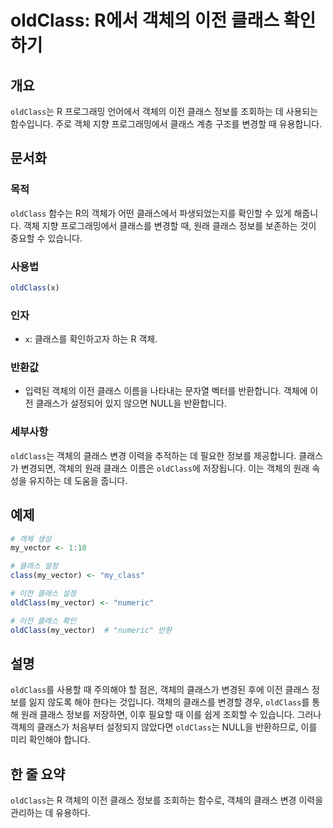 <!--
Meta Description: # oldClass: R에서 객체의 이전 클래스 확인하기 ## 개요 `oldClass`는 R 프로그래밍 언어에서 객체의 이전 클래스 정보를 조회하는 데 사용되는 함수입니다. 주로 객체 지향 프로그래밍에서 클래스 계층 구조를 변경할 때 유용합니다. ## 문서화 ### 목...
Meta Keywords: 클래스, oldclass, 객체의, 정보를, 클래스가
-->

# oldClass: R에서 객체의 이전 클래스 확인하기

## 개요
`oldClass`는 R 프로그래밍 언어에서 객체의 이전 클래스 정보를 조회하는 데 사용되는 함수입니다. 주로 객체 지향 프로그래밍에서 클래스 계층 구조를 변경할 때 유용합니다.

## 문서화
### 목적
`oldClass` 함수는 R의 객체가 어떤 클래스에서 파생되었는지를 확인할 수 있게 해줍니다. 객체 지향 프로그래밍에서 클래스를 변경할 때, 원래 클래스 정보를 보존하는 것이 중요할 수 있습니다.

### 사용법
```R
oldClass(x)
```

### 인자
- `x`: 클래스를 확인하고자 하는 R 객체.

### 반환값
- 입력된 객체의 이전 클래스 이름을 나타내는 문자열 벡터를 반환합니다. 객체에 이전 클래스가 설정되어 있지 않으면 NULL을 반환합니다.

### 세부사항
`oldClass`는 객체의 클래스 변경 이력을 추적하는 데 필요한 정보를 제공합니다. 클래스가 변경되면, 객체의 원래 클래스 이름은 `oldClass`에 저장됩니다. 이는 객체의 원래 속성을 유지하는 데 도움을 줍니다.

## 예제
```R
# 객체 생성
my_vector <- 1:10

# 클래스 설정
class(my_vector) <- "my_class"

# 이전 클래스 설정
oldClass(my_vector) <- "numeric"

# 이전 클래스 확인
oldClass(my_vector)  # "numeric" 반환
```

## 설명
`oldClass`를 사용할 때 주의해야 할 점은, 객체의 클래스가 변경된 후에 이전 클래스 정보를 잃지 않도록 해야 한다는 것입니다. 객체의 클래스를 변경할 경우, `oldClass`를 통해 원래 클래스 정보를 저장하면, 이후 필요할 때 이를 쉽게 조회할 수 있습니다. 그러나 객체의 클래스가 처음부터 설정되지 않았다면 `oldClass`는 NULL을 반환하므로, 이를 미리 확인해야 합니다.

## 한 줄 요약
`oldClass`는 R 객체의 이전 클래스 정보를 조회하는 함수로, 객체의 클래스 변경 이력을 관리하는 데 유용하다.